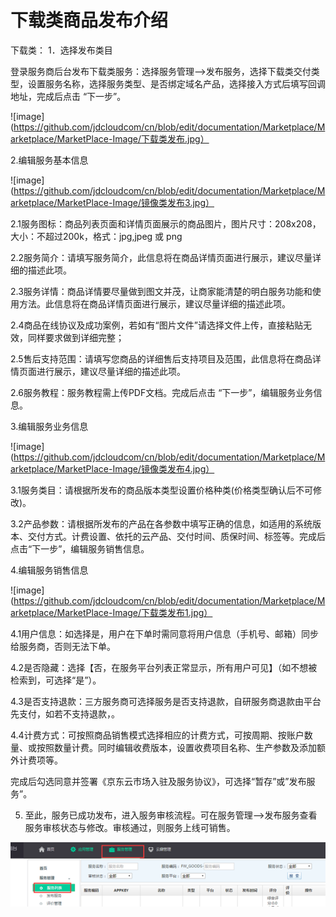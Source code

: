 # 下载类商品发布介绍
下载类：
1．选择发布类目

登录服务商后台发布下载类服务：选择服务管理-->发布服务，选择下载类交付类型，设置服务名称，选择服务类型、是否绑定域名产品，选择接入方式后填写回调地址，完成后点击 “下一步”。

![image](https://github.com/jdcloudcom/cn/blob/edit/documentation/Marketplace/Marketplace/MarketPlace-Image/下载类发布.jpg）
                                           


2.编辑服务基本信息

![image](https://github.com/jdcloudcom/cn/blob/edit/documentation/Marketplace/Marketplace/MarketPlace-Image/镜像类发布3.jpg）

 

2.1服务图标：商品列表页面和详情页面展示的商品图片，图片尺寸：208x208，大小：不超过200k，格式：jpg,jpeg 或 png

2.2服务简介：请填写服务简介，此信息将在商品详情页面进行展示，建议尽量详细的描述此项。

2.3服务详情：商品详情要尽量做到图文并茂，让商家能清楚的明白服务功能和使用方法。此信息将在商品详情页面进行展示，建议尽量详细的描述此项。

2.4商品在线协议及成功案例，若如有“图片文件”请选择文件上传，直接粘贴无效，同样要求做到详细完整；

2.5售后支持范围：请填写您商品的详细售后支持项目及范围，此信息将在商品详情页面进行展示，建议尽量详细的描述此项。

2.6服务教程：服务教程需上传PDF文档。完成后点击 “下一步”，编辑服务业务信息。

3.编辑服务业务信息

![image](https://github.com/jdcloudcom/cn/blob/edit/documentation/Marketplace/Marketplace/MarketPlace-Image/镜像类发布4.jpg）



3.1服务类目：请根据所发布的商品版本类型设置价格种类(价格类型确认后不可修改)。

3.2产品参数：请根据所发布的产品在各参数中填写正确的信息，如适用的系统版本、交付方式。计费设置、依托的云产品、交付时间、质保时间、标签等。完成后点击“下一步”，编辑服务销售信息。

4.编辑服务销售信息

![image](https://github.com/jdcloudcom/cn/blob/edit/documentation/Marketplace/Marketplace/MarketPlace-Image/下载类发布1.jpg）



4.1用户信息：如选择是，用户在下单时需同意将用户信息（手机号、邮箱）同步给服务商，否则无法下单。

4.2是否隐藏：选择【否，在服务平台列表正常显示，所有用户可见】（如不想被检索到，可选择“是”）。

4.3是否支持退款：三方服务商可选择服务是否支持退款，自研服务商退款由平台先支付，如若不支持退款，。

4.4计费方式：可按照商品销售模式选择相应的计费方式，可按周期、按账户数量、或按照数量计费。同时编辑收费版本，设置收费项目名称、生产参数及添加额外计费项等。

完成后勾选同意并签署《京东云市场入驻及服务协议》，可选择“暂存”或”发布服务”。

5. 至此，服务已成功发布，进入服务审核流程。可在服务管理-->发布服务查看服务审核状态与修改。审核通过，则服务上线可销售。

![image](https://github.com/jdcloudcom/cn/blob/edit/documentation/Marketplace/Marketplace/MarketPlace-Image/%E4%B8%8B%E8%BD%BD3.png)
